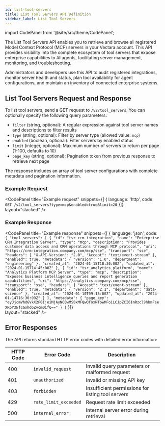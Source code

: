 ```yaml
---
id: list-tool-servers
title: List Tool Servers API Definition
sidebar_label: List Tool Servers
---
```


import CodePanel from '@site/src/theme/CodePanel';

The List Tool Servers API enables you to retrieve and browse all registered Model Context Protocol (MCP) servers in your Vectara account. This API provides visibility into the complete ecosystem of tool servers that expose enterprise capabilities to AI agents, facilitating server management, monitoring, and troubleshooting.

Administrators and developers use this API to audit registered integrations, monitor server health and status, plan tool availability for agent configurations, and maintain an inventory of connected enterprise systems.

## List Tool Servers Request and Response

To list tool servers, send a GET request to `/v2/tool_servers`. You can optionally specify the following query parameters:

- `filter` (string, optional): A regular expression against tool server names and descriptions to filter results
- `type` (string, optional): Filter by server type (allowed value: `mcp`)
- `enabled` (boolean, optional): Filter servers by enabled status
- `limit` (integer, optional): Maximum number of servers to return per page (1-100, defaults to 10)
- `page_key` (string, optional): Pagination token from previous response to retrieve next page

The response includes an array of tool server configurations with complete metadata and pagination information.

### Example Request

<CodePanel
  title="Example request"
  snippets={[
    {
      language: 'http',
      code: `GET /v2/tool_servers?type=mcp&enabled=true&limit=20`
    }]}  
  layout="stacked"
/>

### Example Response

<CodePanel
  title="Example response"
  snippets={[
    {
      language: 'json',
      code: `{
  "tool_servers": [
    {
      "id": "tsr_crm_integration",
      "name": "Enterprise CRM Integration Server",
      "type": "mcp",
      "description": "Provides customer data access and CRM operations through MCP protocol",
      "uri": "https://crm-integration.company.com/mcp/sse",
      "transport": "sse",
      "headers": {
        "X-API-Version": "2.0",
        "Accept": "text/event-stream"
      },
      "enabled": true,
      "metadata": {
        "version": "1.0",
        "department": "engineering"
      },
      "created_at": "2024-01-15T10:30:00Z",
      "updated_at": "2024-01-15T14:45:00Z"
    },
    {
      "id": "tsr_analytics_platform",
      "name": "Analytics Platform MCP Server",
      "type": "mcp",
      "description": "Exposes business intelligence queries and report generation capabilities",
      "uri": "https://analytics.company.com/mcp/sse",
      "transport": "sse",
      "headers": {
        "Accept": "text/event-stream"
      },
      "enabled": true,
      "metadata": {
        "version": "2.1",
        "department": "data-science"
      },
      "created_at": "2024-01-10T09:15:00Z",
      "updated_at": "2024-01-14T16:30:00Z"
    }
  ],
  "metadata": {
    "page_key": "eyJjcmVhdGVkX2F0IjoiMjAyNC0wMS0xMFQwOToxNTowMFoiLCJpZCI6InRzcl9hbmFseXRpY3NfcGxhdGZvcm0ifQ=="
  }
}`
    }]}  
  layout="stacked"
/>

## Error Responses

The API returns standard HTTP error codes with detailed error information:

| HTTP Code | Error Code | Description |
|-----------|------------|-------------|
| 400 | `invalid_request` | Invalid query parameters or malformed request |
| 401 | `unauthorized` | Invalid or missing API key |
| 403 | `forbidden` | Insufficient permissions for listing tool servers |
| 429 | `rate_limit_exceeded` | Request rate limit exceeded |
| 500 | `internal_error` | Internal server error during retrieval |